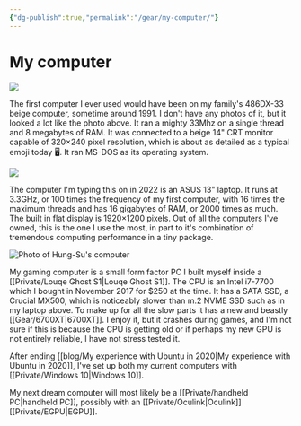 ```yaml
---
{"dg-publish":true,"permalink":"/gear/my-computer/"}
---
```


# My computer

![](https://res.cloudinary.com/didjqvf50/image/upload/v1698894279/486dx33_wgflst.jpg)

The first computer I ever used would have been on my family's 486DX-33 beige computer, sometime around 1991. I don't have any photos of it, but it looked a lot like the photo above. It ran a mighty 33Mhz on a single thread and 8 megabytes of RAM. It was connected to a beige 14" CRT monitor capable of 320×240 pixel resolution, which is about as detailed as a typical emoji today 🖥. It ran MS-DOS as its operating system.

![](/img/user/Vaults/quartz/content/notes/images/rog_flow_resize-removebg-preview.png)

The computer I'm typing this on in 2022 is an ASUS 13" laptop. It runs at 3.3GHz, or 100 times the frequency of my first computer, with 16 times the maximum threads and has 16 gigabytes of RAM, or 2000 times as much. The built in flat display is 1920×1200 pixels. Out of all the computers I've owned, this is the one I use the most, in part to it's combination of tremendous computing performance in a tiny package.

![Photo of Hung-Su's computer](https://res.cloudinary.com/didjqvf50/image/upload/v1600554533/notes/Blokey.jpg)

My gaming computer is a small form factor PC I built myself inside a [[Private/Louqe Ghost S1\|Louqe Ghost S1]]. The CPU is an Intel i7-7700 which I bought in November 2017 for $250 at the time. It has a SATA SSD, a Crucial MX500, which is noticeably slower than m.2 NVME SSD such as in my laptop above. To make up for all the slow parts it has a new and beastly [[Gear/6700XT\|6700XT]]. I enjoy it, but it crashes during games, and I'm not sure if this is because the CPU is getting old or if perhaps my new GPU is not entirely reliable, I have not stress tested it.

After ending [[blog/My experience with Ubuntu in 2020\|My experience with Ubuntu in 2020]], I've set up both my current computers with [[Private/Windows 10\|Windows 10]]. 

My next dream computer will most likely be a [[Private/handheld PC\|handheld PC]], possibly with an [[Private/Oculink\|Oculink]] [[Private/EGPU\|EGPU]].